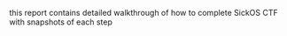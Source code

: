 this report contains detailed walkthrough of how to complete SickOS CTF with snapshots of each step
